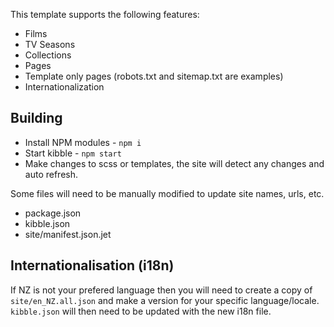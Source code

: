 This template supports the following features:

* Films
* TV Seasons
* Collections
* Pages
* Template only pages (robots.txt and sitemap.txt are examples)
* Internationalization

## Building

 * Install NPM modules - `npm i`
 * Start kibble - `npm start`
 * Make changes to scss or templates, the site will detect any changes and auto refresh.

 Some files will need to be manually modified to update site names, urls, etc.
 * package.json
 * kibble.json
 * site/manifest.json.jet

## Internationalisation (i18n)
If NZ is not your prefered language then you will need to create a copy of `site/en_NZ.all.json` and make a version for your specific language/locale.
`kibble.json` will then need to be updated with the new i18n file.